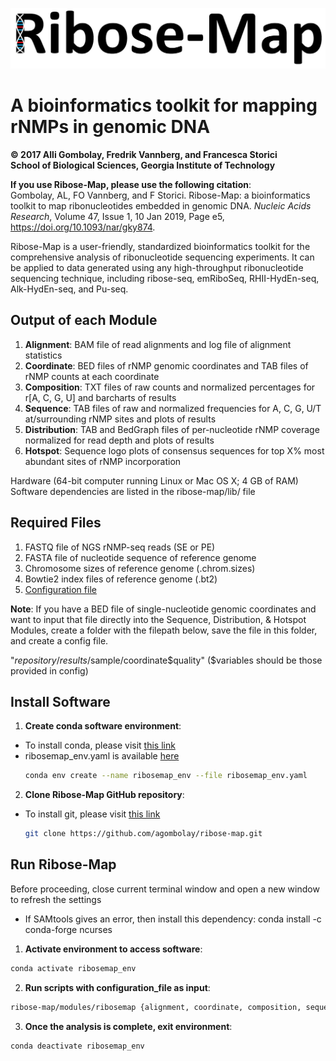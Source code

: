 ![Logo](https://github.com/agombolay/Images/blob/master/Logo.png)
# A bioinformatics toolkit for mapping rNMPs in genomic DNA
**© 2017 Alli Gombolay, Fredrik Vannberg, and Francesca Storici**  
**School of Biological Sciences, Georgia Institute of Technology**

**If you use Ribose-Map, please use the following citation**:  
Gombolay, AL, FO Vannberg, and F Storici. Ribose-Map: a bioinformatics toolkit to map ribonucleotides embedded in genomic DNA. *Nucleic Acids Research*, Volume 47, Issue 1, 10 Jan 2019, Page e5, https://doi.org/10.1093/nar/gky874. 

Ribose-Map is a user-friendly, standardized bioinformatics toolkit for the comprehensive analysis of ribonucleotide sequencing experiments. It can be applied to data generated using any high-throughput ribonucleotide sequencing technique, including ribose-seq, emRiboSeq, RHII-HydEn-seq, Alk-HydEn-seq, and Pu-seq.

## Output of each Module
1. **Alignment**: BAM file of read alignments and log file of alignment statistics
2. **Coordinate**: BED files of rNMP genomic coordinates and TAB files of rNMP counts at each coordinate
3. **Composition**: TXT files of raw counts and normalized percentages for r[A, C, G, U] and barcharts of results
4. **Sequence**: TAB files of raw and normalized frequencies for A, C, G, U/T at/surrounding rNMP sites and plots of results
5. **Distribution**: TAB and BedGraph files of per-nucleotide rNMP coverage normalized for read depth and plots of results
6. **Hotspot**: Sequence logo plots of consensus sequences for top X% most abundant sites of rNMP incorporation

Hardware (64-bit computer running Linux or Mac OS X; 4 GB of RAM)
Software dependencies are listed in the ribose-map/lib/ file

## Required Files
1. FASTQ file of NGS rNMP-seq reads (SE or PE)
2. FASTA file of nucleotide sequence of reference genome
3. Chromosome sizes of reference genome (.chrom.sizes)
4. Bowtie2 index files of reference genome (.bt2)
5. [Configuration file](https://github.com/agombolay/ribose-map/blob/master/lib/sample.config)

**Note**: If you have a BED file of single-nucleotide genomic coordinates and want to input that file directly into the Sequence, Distribution, & Hotspot Modules, create a folder with the filepath below, save the file in this folder, and create a config file.

"$repository/results/$sample/coordinate$quality" ($variables should be those provided in config)

## Install Software

1. **Create conda software environment**:  
* To install conda, please visit [this link](https://docs.conda.io/projects/conda/en/latest/user-guide/install/index.html)
* ribosemap_env.yaml is available [here](https://github.com/agombolay/ribose-map/blob/master/lib/ribosemap_env.yaml)
   ```bash
   conda env create --name ribosemap_env --file ribosemap_env.yaml
   ```

2. **Clone Ribose-Map GitHub repository**:  
* To install git, please visit [this link](https://git-scm.com/)
   ```bash
   git clone https://github.com/agombolay/ribose-map.git
   ```
   
## Run Ribose-Map
Before proceeding, close current terminal window and open a new window to refresh the settings  
* If SAMtools gives an error, then install this dependency: conda install -c conda-forge ncurses

1. **Activate environment to access software**:
```bash
conda activate ribosemap_env
```

2. **Run scripts with configuration_file as input**:
```bash
ribose-map/modules/ribosemap {alignment, coordinate, composition, sequence, distribution, hotspot} config
```

3. **Once the analysis is complete, exit environment**:  
```bash
conda deactivate ribosemap_env
```
